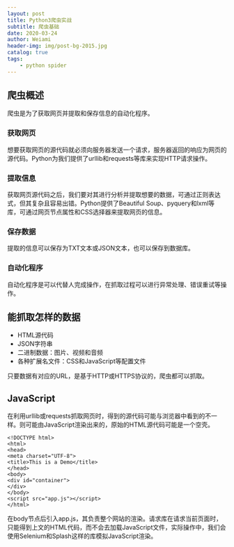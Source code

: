 ```yaml
---
layout: post
title: Python3爬虫实战
subtitle: 爬虫基础
date: 2020-03-24
author: Weiami
header-img: img/post-bg-2015.jpg
catalog: true
tags:
    - python spider
---
```


## 爬虫概述

爬虫是为了获取网页并提取和保存信息的自动化程序。

### 获取网页

想要获取网页的源代码就必须向服务器发送一个请求，服务器返回的响应为网页的源代码。Python为我们提供了urllib和requests等库来实现HTTP请求操作。

### 提取信息

获取网页源代码之后，我们要对其进行分析并提取想要的数据，可通过正则表达式，但其复杂且容易出错。Python提供了Beautiful Soup、pyquery和lxml等库，可通过网页节点属性和CSS选择器来提取网页的信息。

### 保存数据

提取的信息可以保存为TXT文本或JSON文本，也可以保存到数据库。

### 自动化程序

自动化程序是可以代替人完成操作，在抓取过程可以进行异常处理、错误重试等操作。

## 能抓取怎样的数据

* HTML源代码
* JSON字符串
* 二进制数据：图片、视频和音频
* 各种扩展名文件：CSS和JavaScript等配置文件

只要数据有对应的URL，是基于HTTP或HTTPS协议的，爬虫都可以抓取。

## JavaScript

在利用urllib或requests抓取网页时，得到的源代码可能与浏览器中看到的不一样。则可能由JavaScript渲染出来的，原始的HTML源代码可能是一个空壳。

```
<!DOCTYPE html>
<html>
<head>
<meta charset="UTF-8">
<title>This is a Demo</title>
</head>
<body>
<div id="container">
</div>
</body>
<script src="app.js"></script>
</html>
```

在body节点后引入app.js，其负责整个网站的渲染。请求库在请求当前页面时，只能得到上文的HTML代码，而不会去加载JavaScript文件，实际操作中，我们会使用Selenium和Splash这样的库模拟JavaScript渲染。

